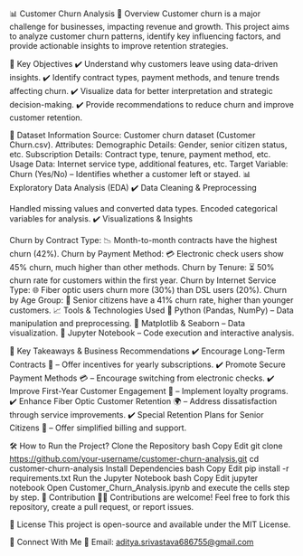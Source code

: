 📊 Customer Churn Analysis
📌 Overview
Customer churn is a major challenge for businesses, impacting revenue and growth. This project aims to analyze customer churn patterns, identify key influencing factors, and provide actionable insights to improve retention strategies.

🚀 Key Objectives
✔️ Understand why customers leave using data-driven insights.
✔️ Identify contract types, payment methods, and tenure trends affecting churn.
✔️ Visualize data for better interpretation and strategic decision-making.
✔️ Provide recommendations to reduce churn and improve customer retention.

📂 Dataset Information
Source: Customer churn dataset (Customer Churn.csv).
Attributes:
Demographic Details: Gender, senior citizen status, etc.
Subscription Details: Contract type, tenure, payment method, etc.
Usage Data: Internet service type, additional features, etc.
Target Variable: Churn (Yes/No) – Identifies whether a customer left or stayed.
📊 Exploratory Data Analysis (EDA)
✔️ Data Cleaning & Preprocessing

Handled missing values and converted data types.
Encoded categorical variables for analysis.
✔️ Visualizations & Insights

Churn by Contract Type: 📉 Month-to-month contracts have the highest churn (42%).
Churn by Payment Method: 💳 Electronic check users show 45% churn, much higher than other methods.
Churn by Tenure: ⏳ 50% churn rate for customers within the first year.
Churn by Internet Service Type: 🌐 Fiber optic users churn more (30%) than DSL users (20%).
Churn by Age Group: 👴 Senior citizens have a 41% churn rate, higher than younger customers.
📈 Tools & Technologies Used
🔹 Python (Pandas, NumPy) – Data manipulation and preprocessing.
🔹 Matplotlib & Seaborn – Data visualization.
🔹 Jupyter Notebook – Code execution and interactive analysis.

📢 Key Takeaways & Business Recommendations
✔️ Encourage Long-Term Contracts 📜 – Offer incentives for yearly subscriptions.
✔️ Promote Secure Payment Methods 💳 – Encourage switching from electronic checks.
✔️ Improve First-Year Customer Engagement 🚀 – Implement loyalty programs.
✔️ Enhance Fiber Optic Customer Retention 🌍 – Address dissatisfaction through service improvements.
✔️ Special Retention Plans for Senior Citizens 👴 – Offer simplified billing and support.

🛠️ How to Run the Project?
Clone the Repository
bash
Copy
Edit
git clone https://github.com/your-username/customer-churn-analysis.git
cd customer-churn-analysis
Install Dependencies
bash
Copy
Edit
pip install -r requirements.txt
Run the Jupyter Notebook
bash
Copy
Edit
jupyter notebook
Open Customer_Churn_Analysis.ipynb and execute the cells step by step.
🤝 Contribution
👨‍💻 Contributions are welcome! Feel free to fork this repository, create a pull request, or report issues.

📜 License
This project is open-source and available under the MIT License.

📩 Connect With Me
📧 Email: aditya.srivastava686755@gmail.com
